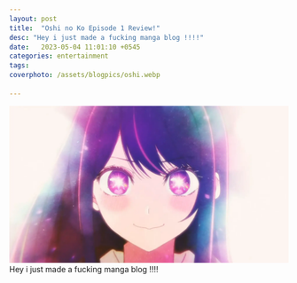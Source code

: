 ```yaml
---
layout: post
title:  "Oshi no Ko Episode 1 Review!"
desc: "Hey i just made a fucking manga blog !!!!"
date:   2023-05-04 11:01:10 +0545
categories: entertainment 
tags: 
coverphoto: /assets/blogpics/oshi.webp

---
```

![My helpful screenshot](/assets/blogpics/oshi.webp)
Hey i just made a fucking manga blog !!!!
